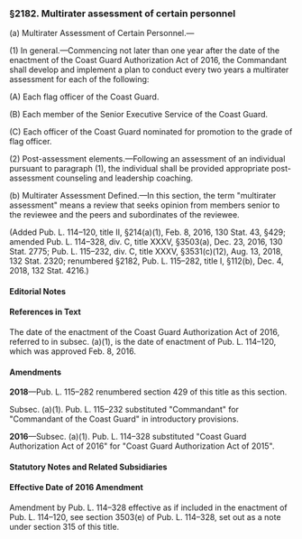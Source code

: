 ### §2182. Multirater assessment of certain personnel ###

(a) Multirater Assessment of Certain Personnel.—

(1) In general.—Commencing not later than one year after the date of the enactment of the Coast Guard Authorization Act of 2016, the Commandant shall develop and implement a plan to conduct every two years a multirater assessment for each of the following:

(A) Each flag officer of the Coast Guard.

(B) Each member of the Senior Executive Service of the Coast Guard.

(C) Each officer of the Coast Guard nominated for promotion to the grade of flag officer.

(2) Post-assessment elements.—Following an assessment of an individual pursuant to paragraph (1), the individual shall be provided appropriate post-assessment counseling and leadership coaching.

(b) Multirater Assessment Defined.—In this section, the term "multirater assessment" means a review that seeks opinion from members senior to the reviewee and the peers and subordinates of the reviewee.

(Added Pub. L. 114–120, title II, §214(a)(1), Feb. 8, 2016, 130 Stat. 43, §429; amended Pub. L. 114–328, div. C, title XXXV, §3503(a), Dec. 23, 2016, 130 Stat. 2775; Pub. L. 115–232, div. C, title XXXV, §3531(c)(12), Aug. 13, 2018, 132 Stat. 2320; renumbered §2182, Pub. L. 115–282, title I, §112(b), Dec. 4, 2018, 132 Stat. 4216.)

#### **Editorial Notes** ####

#### References in Text ####

The date of the enactment of the Coast Guard Authorization Act of 2016, referred to in subsec. (a)(1), is the date of enactment of Pub. L. 114–120, which was approved Feb. 8, 2016.

#### Amendments ####

**2018**—Pub. L. 115–282 renumbered section 429 of this title as this section.

Subsec. (a)(1). Pub. L. 115–232 substituted "Commandant" for "Commandant of the Coast Guard" in introductory provisions.

**2016**—Subsec. (a)(1). Pub. L. 114–328 substituted "Coast Guard Authorization Act of 2016" for "Coast Guard Authorization Act of 2015".

#### **Statutory Notes and Related Subsidiaries** ####

#### Effective Date of 2016 Amendment ####

Amendment by Pub. L. 114–328 effective as if included in the enactment of Pub. L. 114–120, see section 3503(e) of Pub. L. 114–328, set out as a note under section 315 of this title.